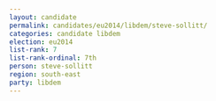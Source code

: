 ```yaml
---
layout: candidate
permalink: candidates/eu2014/libdem/steve-sollitt/
categories: candidate libdem
election: eu2014
list-rank: 7
list-rank-ordinal: 7th
person: steve-sollitt
region: south-east
party: libdem
---
```

